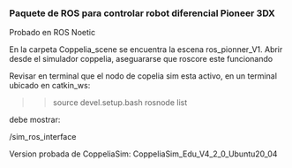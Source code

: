 ### Paquete de ROS para controlar robot diferencial Pioneer 3DX

Probado en ROS Noetic

En la carpeta Coppelia_scene se encuentra la escena ros_pionner_V1.
Abrir desde el simulador coppelia, aseguararse que roscore este funcionando

Revisar en terminal que el nodo de copelia sim esta activo, en un terminal ubicado en catkin_ws:
>> source devel.setup.bash
>> rosnode list

debe mostrar:

/sim_ros_interface


Version probada de CoppeliaSim: CoppeliaSim_Edu_V4_2_0_Ubuntu20_04



